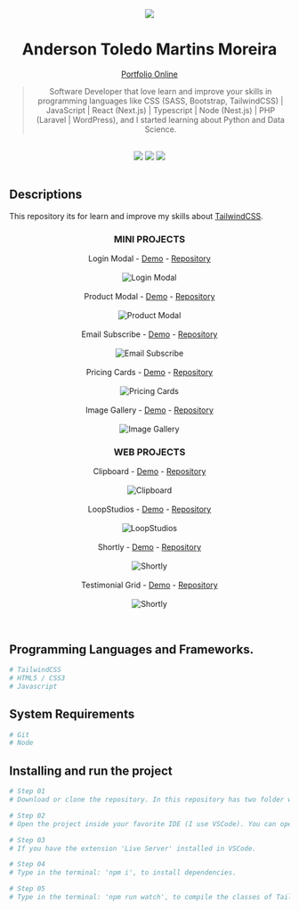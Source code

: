 <div align="center">
  <img src="readme/logo/favicon.png" />
  <h1>Anderson Toledo Martins Moreira</h1>
  <a href="http://www.atmm.dev" target="_blank">Portfolio Online</a>

> Software Developer that love learn and improve your skills in programming languages like CSS (SASS, Bootstrap, TailwindCSS) | JavaScript | React (Next.js) | Typescript | Node (Nest.js) | PHP (Laravel | WordPress), and I started learning about Python and Data Science.

</div>
<br >
<!-- References for Create budgets :: https://shields.io/category/build -->
<div align="center">
  <img src="https://img.shields.io/static/v1?label=Status&message=Development&color=tomato"/>
  <!-- <img src="https://img.shields.io/static/v1?label=Status&message=Complete&color=darkgreen"/> -->
  <!-- <img src="https://img.shields.io/static/v1?label=CSS&message=3.0&color=blue"/> -->
  <img src="https://img.shields.io/static/v1?label=TailwindCSS&message=3.0&color=purple"/>
  <!-- <img src="https://img.shields.io/static/v1?label=Bootstrap&message=5.3.x&color=DeepPink"/> -->
  <img src="https://img.shields.io/static/v1?label=JavaScript&message=ES6&color=yellow"/>
  <!-- <img src="https://img.shields.io/static/v1?label=TypeScript&message=5.7&color=darkgray"/>
  <img src="https://img.shields.io/static/v1?label=Node&message=22.14.0&color=green"/>
  <img src="https://img.shields.io/static/v1?label=Nest.js&message=11.0.10&color=brown"/>
  <img src="https://img.shields.io/static/v1?label=React&message=19.0&color=darkblue"/>
  <img src="https://img.shields.io/static/v1?label=Next.js&message=15.1.7&color=black"/>
  <img src="https://img.shields.io/static/v1?label=PHP&message=8.4&color=lightblue"/>
  <img src="https://img.shields.io/static/v1?label=Laravel&message=11&color=red"/>
  <img src="https://img.shields.io/static/v1?label=WordPress&message=6.7.2&color=darkcyan"/> -->
</div>

<br >

## Descriptions
This repository its for learn and improve my skills about [TailwindCSS](https://tailwindcss.com/).

<div align="center">

### MINI PROJECTS

Login Modal - [Demo](https://login-modal-seven.vercel.app/) - [Repository](./mini-projects/login-modal)<br><br> 
  <img src="readme/layout/login-modal.png" alt="Login Modal"/>
<br><br> Product Modal - [Demo](https://product-modal-rho.vercel.app/) - [Repository](./mini-projects/product-modal)<br><br> 
  <img src="readme/layout/product-modal.png" alt="Product Modal"/>
<br><br> Email Subscribe - [Demo](https://email-subscribe-xi.vercel.app/) - [Repository](./mini-projects/email-subscribe)<br><br> 
  <img src="readme/layout/email-subscribe.png" alt="Email Subscribe"/>
<br><br> Pricing Cards - [Demo](https://pricing-cards-beta.vercel.app/) - [Repository](./mini-projects/pricing-cards)<br><br>
  <img src="readme/layout/pricing-cards.png" alt="Pricing Cards"/>
<br><br> Image Gallery - [Demo](https://image-gallery-six-pied.vercel.app/) - [Repository](./mini-projects/image-gallery)<br><br> 
  <img src="readme/layout/image-gallery.png" alt="Image Gallery"/>

### WEB PROJECTS

Clipboard - [Demo](https://clipboard-omega.vercel.app/) - [Repository](./web-projects/clipboard) <br><br> 
  <img src="readme/layout/clipboard.png" alt="Clipboard"/>
<br><br> LoopStudios - [Demo](https://loopstudios-alpha-smoky.vercel.app/) - [Repository](./web-projects/loopstudios) <br><br> 
  <img src="readme/layout/loopstudios.png" alt="LoopStudios"/>
<br><br> Shortly - [Demo](https://shortly-tau-ten.vercel.app/) - [Repository](./web-projects/shortly) <br><br> 
  <img src="readme/layout/shortly.png" alt="Shortly"/>
<br><br> Testimonial Grid - [Demo](https://testimonial-grid-alpha-seven.vercel.app/) - [Repository](./web-projects/testimonial-grid/) <br><br> 
  <img src="readme/layout/testmonial-grid.png" alt="Shortly"/>
</div>

<br />

## Programming Languages and Frameworks.
```Bash
# TailwindCSS
# HTML5 / CSS3
# Javascript
```

## System Requirements
```Bash
# Git
# Node
```

## Installing and run the project

```bash
# Step 01 
# Download or clone the repository. In this repository has two folder with the projects: mini-projects and web-projects.

# Step 02 
# Open the project inside your favorite IDE (I use VSCode). You can open the entire project, or you can open a specifc folder. Choose the project that you want to see, and follow the steps below.

# Step 03 
# If you have the extension 'Live Server' installed in VSCode.

# Step 04
# Type in the terminal: 'npm i', to install dependencies.

# Step 05
# Type in the terminal: 'npm run watch', to compile the classes of TailwindCSS for each project.

```